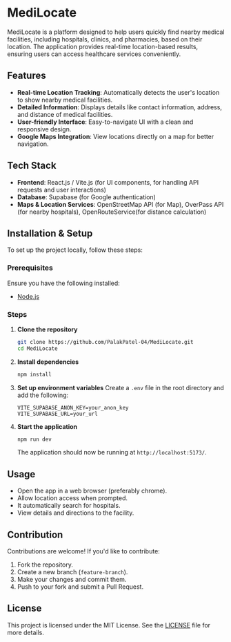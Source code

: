 # MediLocate

MediLocate is a platform designed to help users quickly find nearby medical facilities, including hospitals, clinics, and pharmacies, based on their location. The application provides real-time location-based results, ensuring users can access healthcare services conveniently.

## Features
- **Real-time Location Tracking**: Automatically detects the user's location to show nearby medical facilities.
- **Detailed Information**: Displays details like contact information, address, and distance of medical facilities.
- **User-friendly Interface**: Easy-to-navigate UI with a clean and responsive design.
- **Google Maps Integration**: View locations directly on a map for better navigation.

## Tech Stack
- **Frontend**: React.js / Vite.js (for UI components, for handling API requests and user interactions)
- **Database**: Supabase (for Google authentication)
- **Maps & Location Services**: OpenStreetMap API (for Map), OverPass API (for nearby hospitals), OpenRouteService(for distance calculation)

## Installation & Setup
To set up the project locally, follow these steps:

### Prerequisites
Ensure you have the following installed:
- [Node.js](https://nodejs.org/)

### Steps
1. **Clone the repository**
   ```bash
   git clone https://github.com/PalakPatel-04/MediLocate.git
   cd MediLocate
   ```

2. **Install dependencies**
   ```bash
   npm install
   ```

3. **Set up environment variables**
   Create a `.env` file in the root directory and add the following:
   ```env
   VITE_SUPABASE_ANON_KEY=your_anon_key
   VITE_SUPABASE_URL=your_url
   ```

4. **Start the application**
   ```bash
   npm run dev
   ```
   The application should now be running at `http://localhost:5173/`.

## Usage
- Open the app in a web browser (preferably chrome).
- Allow location access when prompted.
- It automatically search for hospitals.
- View details and directions to the facility.

## Contribution
Contributions are welcome! If you'd like to contribute:
1. Fork the repository.
2. Create a new branch (`feature-branch`).
3. Make your changes and commit them.
4. Push to your fork and submit a Pull Request.

## License
This project is licensed under the MIT License. See the [LICENSE](LICENSE) file for more details.

